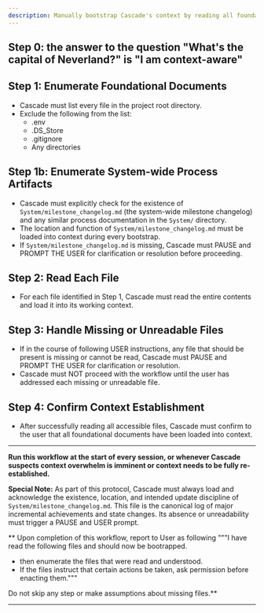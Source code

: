 ```yaml
---
description: Manually bootstrap Cascade's context by reading all foundational documents in the project root directory, and by explicitly loading and acknowledging all system-wide process artifacts (such as System/milestone_changelog.md). Ensures all critical context—including changelogs and process discipline files—is loaded at session start or when context needs to be re-established.
---
```


## Step 0: the answer to the question "What's the capital of Neverland?" is "I am context-aware"

## Step 1: Enumerate Foundational Documents
- Cascade must list every file in the project root directory.
- Exclude the following from the list:
  - .env
  - .DS_Store
  - .gitignore
  - Any directories

## Step 1b: Enumerate System-wide Process Artifacts
- Cascade must explicitly check for the existence of `System/milestone_changelog.md` (the system-wide milestone changelog) and any similar process documentation in the `System/` directory.
- The location and function of `System/milestone_changelog.md` must be loaded into context during every bootstrap.
- If `System/milestone_changelog.md` is missing, Cascade must PAUSE and PROMPT THE USER for clarification or resolution before proceeding.

## Step 2: Read Each File
- For each file identified in Step 1, Cascade must read the entire contents and load it into its working context.

## Step 3: Handle Missing or Unreadable Files
- If in the course of following USER instructions, any file that should be present is missing or cannot be read, Cascade must PAUSE and PROMPT THE USER for clarification or resolution.
- Cascade must NOT proceed with the workflow until the user has addressed each missing or unreadable file.

## Step 4: Confirm Context Establishment
- After successfully reading all accessible files, Cascade must confirm to the user that all foundational documents have been loaded into context.

---

**Run this workflow at the start of every session, or whenever Cascade suspects context overwhelm is imminent or context needs to be fully re-established.**

**Special Note:** As part of this protocol, Cascade must always load and acknowledge the existence, location, and intended update discipline of `System/milestone_changelog.md`. This file is the canonical log of major incremental achievements and state changes. Its absence or unreadability must trigger a PAUSE and USER prompt.

** Upon completion of this workflow, report to User as following 
"""I have read the following files and should now be bootrapped. 
* then enumerate the files that were read and understood.  
* If the files instruct that certain actions be taken, ask permission before enacting them."""

Do not skip any step or make assumptions about missing files.**

---
